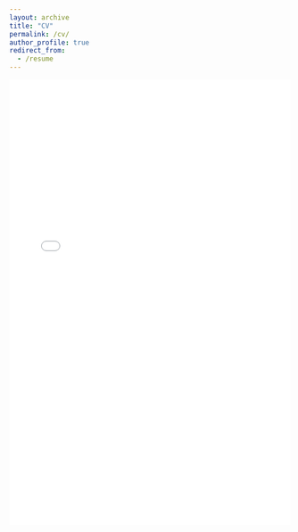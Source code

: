 ```yaml
---
layout: archive
title: "CV"
permalink: /cv/
author_profile: true
redirect_from:
  - /resume
---
```


<iframe src="/files/resume.pdf" class="gde-frame" style="width:100%; height:800px; border: none;" scrolling="yes">
  This browser does not support PDFs. Please download the PDF to view it: 
  <a href="/files/resume.pdf">Download PDF</a></iframe>

